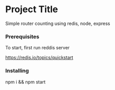 # Project Title

Simple router counting using redis, node, express

### Prerequisites

To start, first run reddis server

https://redis.io/topics/quickstart

### Installing

npm i && npm start
